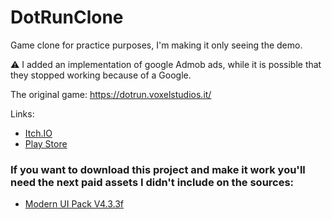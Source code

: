 # DotRunClone
Game clone for practice purposes, I'm making it only seeing the demo.

⚠️ I added an implementation of google Admob ads, while it is possible that they stopped working because of a Google.


The original game: https://dotrun.voxelstudios.it/

Links:
* [Itch.IO](https://mariozombiekill.itch.io/runner-dots)
* [Play Store](https://play.google.com/store/apps/details?id=com.mariopinto.DotRun)

### If you want to download this project and make it work you'll need the next paid assets I didn't include on the sources:

* [Modern UI Pack V4.3.3f](https://assetstore.unity.com/packages/tools/gui/modern-ui-pack-150824)
